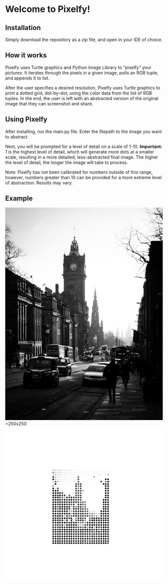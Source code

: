 # Welcome to Pixelfy!

## Installation
Simply download the repository as a zip file, and open in your IDE of choice.

## How it works
Pixelfy uses Turtle graphics and Python Image Library to "pixelfy" your pictures. It iterates through the pixels in a given image, pulls an RGB tuple, and appends it to list.

After the user specifies a desired resolution, Pixelfy uses Turtle graphics to print a dotted grid, dot-by-dot, using the color data from the list of RGB tuples. In the end, the user is left with an abstracted version of the original image that they can screenshot and share.

## Using Pixelfy
After installing, run the main.py file. Enter the filepath to the image you want to abstract.

Next, you will be prompted for a level of detail on a scale of 1-10. **Important:** 1 is the highest level of detail, which will generate more dots at a smaller scale, resulting in a more detailed, less-abstracted final image. The higher the level of detail, the longer the image will take to process.

Note: Pixelfy has not been calibrated for numbers outside of this range, however, numbers greater than 10 can be provided for a more extreme level of abstraction. Results may vary.

## Example
![alt text](https://github.com/kevbot606/pixelfy/blob/main/pic.jpg?raw=true) =250x250
![alt text](https://github.com/kevbot606/pixelfy/blob/main/alt_pic.png?raw=true)





